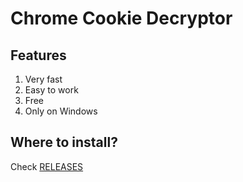 # Chrome Cookie Decryptor 
## Features
1. Very fast
2. Easy to work
3. Free
4. Only on Windows

## Where to install?
Check [RELEASES](https://github.com/1101-1/chrome_cookie_decryptor/releases/tag/v1.0.0)
